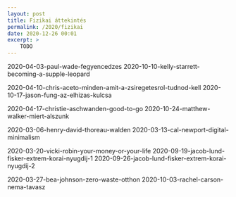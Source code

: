 ```yaml
---
layout: post
title: Fizikai áttekintés
permalink: /2020/fizikai
date: 2020-12-26 00:01
excerpt: >
    TODO
---
```




2020-04-03-paul-wade-fegyencedzes
2020-10-10-kelly-starrett-becoming-a-supple-leopard

2020-04-10-chris-aceto-minden-amit-a-zsiregetesrol-tudnod-kell
2020-10-17-jason-fung-az-elhizas-kulcsa

2020-04-17-christie-aschwanden-good-to-go
2020-10-24-matthew-walker-miert-alszunk







2020-03-06-henry-david-thoreau-walden
2020-03-13-cal-newport-digital-minimalism

2020-03-20-vicki-robin-your-money-or-your-life
2020-09-19-jacob-lund-fisker-extrem-korai-nyugdij-1
2020-09-26-jacob-lund-fisker-extrem-korai-nyugdij-2

2020-03-27-bea-johnson-zero-waste-otthon
2020-10-03-rachel-carson-nema-tavasz